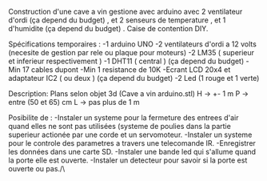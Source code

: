 Construction d'une cave a vin gestione avec arduino avec 2 ventilateur d'ordi (ça depend du budget) , et 2 senseurs de temperature , et 1 d'humidite (ça depend du budget) . Caise de contention DIY.

Spécifications temporaires :
-1 arduino UNO
-2 ventilateurs d'ordi a 12 volts (necesite de gestion par rele  ou plaque pour moteurs)
-2 LM35 ( superieur et inferieur respectivement )
-1 DHT11 ( central ) (ça depend du budget)
-Min 17 cables dupont
-Min 1 resistance de 10K
-Ecrant LCD 20x4 et adaptateur IC2 ( ou deux ) (ça depend du budget)
-2 Led (1 rouge  et 1 verte)


Description:
Plans selon objet 3d (Cave a vin arduino.stl)
H -> +- 1 m
P -> entre (50 et 65) cm 
L -> pas plus de 1 m

Posibilite de :
-Instaler un systeme pour la fermeture des entrees d'air quand elles ne sont pas utilisées (systeme de poulies dans la partie superieur actionée par une corde et un servomoteur.
-Instaler un systeme pour le controle des parametres a travers une telecomande IR.
-Enregistrer les données dans une carte SD.
-Instaler une bande led qui s'allume quand la porte elle est ouverte.
-Instaler un detecteur pour savoir si la porte est ouverte ou pas./\
